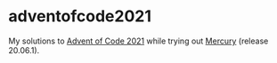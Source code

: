 # adventofcode2021

My solutions to [Advent of Code 2021](https://adventofcode.com/2021) while trying out [Mercury](https://mercurylang.org/) (release 20.06.1).
